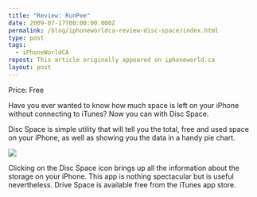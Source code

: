 ```yaml
---
title: "Review: RunPee"
date: 2009-07-17T00:00:00.000Z
permalink: /blog/iphoneworldca-review-disc-space/index.html
type: post
tags:
  - iPhoneWorldCA
repost: This article originally appeared on iphoneworld.ca
layout: post
---
```


Price: Free

Have you ever wanted to know how much space is left on your iPhone without connecting to iTunes? Now you can with Disc Space.

Disc Space is simple utility that will tell you the total, free and used space on your iPhone, as well as showing you the data in a handy pie chart.

![](https://rknightuk.s3.amazonaws.com/site/iphoneworldca/discspace.png)

Clicking on the Disc Space icon brings up all the information about the storage on your iPhone. This app is nothing spectacular but is useful nevertheless. Drive Space is available free from the iTunes app store.